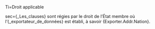 Ti=Droit applicable

sec={_Les_clauses} sont régies par le droit de l’État membre où l’{_exportateur_de_données} est établi, à savoir {Exporter.Addr.Nation}.
